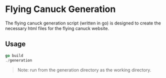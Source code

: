 # Flying Canuck Generation

The flying canuck generation script (written in go) is designed to create the necessary 
html files for the flying canuck website. 

## Usage
```go
go build
./generation
```
> Note: run from the generation directory as the working directory. 